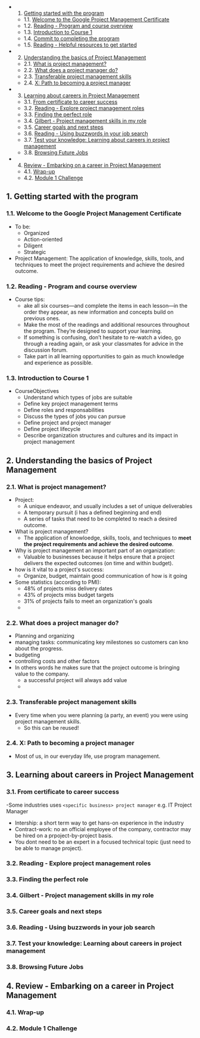 <!-- vscode-markdown-toc -->
* 1. [Getting started with the program](#Gettingstartedwiththeprogram)
	* 1.1. [Welcome to the Google Project Management Certificate](#WelcometotheGoogleProjectManagementCertificate)
	* 1.2. [Reading - Program and course overview](#Reading-Programandcourseoverview)
	* 1.3. [Introduction to Course 1](#IntroductiontoCourse1)
	* 1.4. [Commit to completing the program](#Committocompletingtheprogram)
	* 1.5. [Reading - Helpful resources to get started](#Reading-Helpfulresourcestogetstarted)
* 2. [Understanding the basics of Project Management](#UnderstandingthebasicsofProjectManagement)
	* 2.1. [What is project management?](#Whatisprojectmanagement)
	* 2.2. [What does a project manager do?](#Whatdoesaprojectmanagerdo)
	* 2.3. [Transferable project management skills](#Transferableprojectmanagementskills)
	* 2.4. [X: Path to becoming a project manager](#X:Pathtobecomingaprojectmanager)
* 3. [Learning about careers in Project Management](#LearningaboutcareersinProjectManagement)
	* 3.1. [From certificate to career success](#Fromcertificatetocareersuccess)
	* 3.2. [Reading - Explore project management roles](#Reading-Exploreprojectmanagementroles)
	* 3.3. [Finding the perfect role](#Findingtheperfectrole)
	* 3.4. [Gilbert - Project management skills in my role](#Gilbert-Projectmanagementskillsinmyrole)
	* 3.5. [Career goals and next steps](#Careergoalsandnextsteps)
	* 3.6. [Reading - Using buzzwords in your job search](#Reading-Usingbuzzwordsinyourjobsearch)
	* 3.7. [Test your knowledge: Learning about careers in project management](#Testyourknowledge:Learningaboutcareersinprojectmanagement)
	* 3.8. [Browsing Future Jobs](#BrowsingFutureJobs)
* 4. [Review - Embarking on a career in Project Management](#Review-EmbarkingonacareerinProjectManagement)
	* 4.1. [Wrap-up](#Wrap-up)
	* 4.2. [Module 1 Challenge](#Module1Challenge)

<!-- vscode-markdown-toc-config
	numbering=true
	autoSave=true
	/vscode-markdown-toc-config -->
<!-- /vscode-markdown-toc -->

##  1. <a name='Gettingstartedwiththeprogram'></a>Getting started with the program

###  1.1. <a name='WelcometotheGoogleProjectManagementCertificate'></a>Welcome to the Google Project Management Certificate
- To be:
  - Organized
  - Action-oriented
  - Diligent
  - Strategic
- Project Management: The application of knowledge, skills, tools, and techniques to meet the project requirements and achieve the desired outcome.

###  1.2. <a name='Reading-Programandcourseoverview'></a>Reading - Program and course overview
- Course tips:
    - ake all six courses—and complete the items in each lesson—in the order they appear, as new information and concepts build on previous ones. 
    - Make the most of the readings and additional resources throughout the program. They’re designed to support your learning. 
    - If something is confusing, don’t hesitate to re-watch a video, go through a reading again, or ask your classmates for advice in the discussion forum. 
    - Take part in all learning opportunities to gain as much knowledge and experience as possible. 

###  1.3. <a name='IntroductiontoCourse1'></a>Introduction to Course 1
- CourseObjectives
  - Understand which types of jobs are suitable 
  - Define key project management terms
  - Define roles and responsabilities
  - Discuss the types of jobs you can pursue
  - Define project and project manager
  - Define project lifecycle
  - Describe organization structures and cultures and its impact in project management

##  2. <a name='UnderstandingthebasicsofProjectManagement'></a>Understanding the basics of Project Management 

###  2.1. <a name='Whatisprojectmanagement'></a>What is project management?
- Project: 
  - A unique endeavor, and usually includes a set of unique deliverables
  - A temporary pursuit (i has a defined beginning and end)
  - A series of tasks that need to be completed to reach a desired outcome.
- What is project management?
  - The application of knowloedge, skills, tools, and techniques to **meet the project requirements and achieve the desired outcome**.  
- Why is project management an important part of an organization:
  - Valuable to businesses because it helps ensure that a project delivers the expected outcomes (on time and within budget).
- how is it vital to a project's success:
  - Organize, budget, maintain good communication of how is it going
- Some statistics (according to PMI):
  - 48% of projects miss delivery dates
  - 43% of projects miss budget targets
  - 31% of projects fails to meet an organization's goals   
  - 
###  2.2. <a name='Whatdoesaprojectmanagerdo'></a>What does a project manager do?
- Planning and organizing
- managing tasks: communicating key milestones so customers can kno about the progress.
- budgeting
- controlling costs and other factors
- In others words he makes sure that the project outcome is bringing value to the company.
  - a successful project will always add value
  - 
###  2.3. <a name='Transferableprojectmanagementskills'></a>Transferable project management skills
- Every time when you were planning (a party, an event) you were using project management skills.
  - So this can be reused!

###  2.4. <a name='X:Pathtobecomingaprojectmanager'></a>X: Path to becoming a project manager
- Most of us, in our everyday life, use program management.

##  3. <a name='LearningaboutcareersinProjectManagement'></a>Learning about careers in Project Management

###  3.1. <a name='Fromcertificatetocareersuccess'></a>From certificate to career success
-Some industries uses `<specific business> project manager` e.g. IT Project Manager
- Intership: a short term way to get hans-on experience in the industry
- Contract-work: no an official employee of the company, contractor may be hired on a prpoject-by-project basis.
- You dont need to be an expert in a focused technical topic (just need to be able to manage project).
  
###  3.2. <a name='Reading-Exploreprojectmanagementroles'></a>Reading - Explore project management roles

###  3.3. <a name='Findingtheperfectrole'></a>Finding the perfect role

###  3.4. <a name='Gilbert-Projectmanagementskillsinmyrole'></a>Gilbert - Project management skills in my role

###  3.5. <a name='Careergoalsandnextsteps'></a>Career goals and next steps

###  3.6. <a name='Reading-Usingbuzzwordsinyourjobsearch'></a>Reading - Using buzzwords in your job search

###  3.7. <a name='Testyourknowledge:Learningaboutcareersinprojectmanagement'></a>Test your knowledge: Learning about careers in project management

###  3.8. <a name='BrowsingFutureJobs'></a>Browsing Future Jobs

##  4. <a name='Review-EmbarkingonacareerinProjectManagement'></a>Review - Embarking on a career in Project Management

###  4.1. <a name='Wrap-up'></a>Wrap-up

###  4.2. <a name='Module1Challenge'></a>Module 1 Challenge



